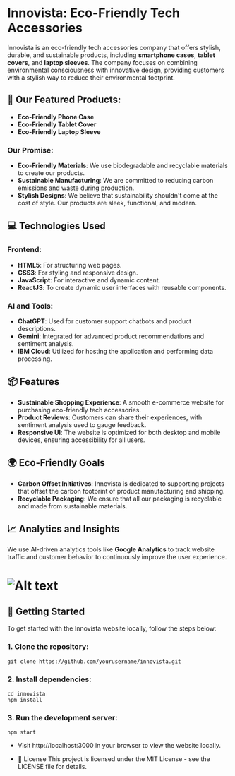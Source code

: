 # Innovista: Eco-Friendly Tech Accessories

Innovista is an eco-friendly tech accessories company that offers stylish, durable, and sustainable products, including **smartphone cases**, **tablet covers**, and **laptop sleeves**. The company focuses on combining environmental consciousness with innovative design, providing customers with a stylish way to reduce their environmental footprint.

## 📱 Our Featured Products:
- **Eco-Friendly Phone Case**  
- **Eco-Friendly Tablet Cover**  
- **Eco-Friendly Laptop Sleeve**  

### Our Promise:
- **Eco-Friendly Materials**: We use biodegradable and recyclable materials to create our products.
- **Sustainable Manufacturing**: We are committed to reducing carbon emissions and waste during production.
- **Stylish Designs**: We believe that sustainability shouldn't come at the cost of style. Our products are sleek, functional, and modern.

## 💻 Technologies Used
### **Frontend**:
- **HTML5**: For structuring web pages.
- **CSS3**: For styling and responsive design.
- **JavaScript**: For interactive and dynamic content.
- **ReactJS**: To create dynamic user interfaces with reusable components.

### **AI and Tools**:
- **ChatGPT**: Used for customer support chatbots and product descriptions.
- **Gemini**: Integrated for advanced product recommendations and sentiment analysis.
- **IBM Cloud**: Utilized for hosting the application and performing data processing.

## 📦 Features
- **Sustainable Shopping Experience**: A smooth e-commerce website for purchasing eco-friendly tech accessories.
- **Product Reviews**: Customers can share their experiences, with sentiment analysis used to gauge feedback.
- **Responsive UI**: The website is optimized for both desktop and mobile devices, ensuring accessibility for all users.
  
## 🌍 Eco-Friendly Goals
- **Carbon Offset Initiatives**: Innovista is dedicated to supporting projects that offset the carbon footprint of product manufacturing and shipping.
- **Recyclable Packaging**: We ensure that all our packaging is recyclable and made from sustainable materials.

## 📈 Analytics and Insights
We use AI-driven analytics tools like **Google Analytics** to track website traffic and customer behavior to continuously improve the user experience.

# ![Alt text](https://github.com/Techbarsha/innovista_website/blob/main/PROTOTYPE.png)


## 🚀 Getting Started
To get started with the Innovista website locally, follow the steps below:

### 1. Clone the repository:
```
git clone https://github.com/yourusername/innovista.git
```
### 2. Install dependencies:
```
cd innovista
npm install
```
### 3. Run the development server:
```
npm start
```
- Visit http://localhost:3000 in your browser to view the website locally.

- 📄 License
This project is licensed under the MIT License - see the LICENSE file for details.

